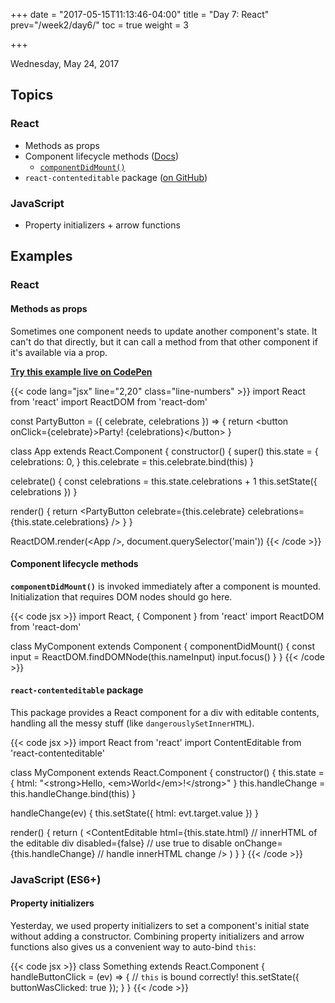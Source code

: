 +++
date = "2017-05-15T11:13:46-04:00"
title = "Day 7: React"
prev="/week2/day6/"
toc = true
weight = 3

+++


<date>Wednesday, May 24, 2017</date>

## Topics

### React

* Methods as props
* Component lifecycle methods ([Docs](https://facebook.github.io/react/docs/react-component.html))
  * [`componentDidMount()`](https://facebook.github.io/react/docs/react-component.html#componentdidmount)
* `react-contenteditable` package ([on GitHub](https://github.com/lovasoa/react-contenteditable))

### JavaScript
* Property initializers + arrow functions

## Examples

### React

#### Methods as props

Sometimes one component needs to update another component's state. It can't do that directly, but it can call a method from that other component if it's available via a prop.

[**Try this example live on CodePen**](https://codepen.io/dstrus/pen/bWzWew?editors=1010)

{{< code lang="jsx" line="2,20" class="line-numbers" >}}
import React from 'react'
import ReactDOM from 'react-dom'

const PartyButton = ({ celebrate, celebrations }) =&gt; {
  return &lt;button onClick={celebrate}&gt;Party! {celebrations}&lt;/button&gt;
}

class App extends React.Component {
  constructor() {
    super()
    this.state = {
      celebrations: 0,
    }
    this.celebrate = this.celebrate.bind(this)
  }

  celebrate() {
    const celebrations = this.state.celebrations + 1
    this.setState({ celebrations })
  }

  render() {
    return &lt;PartyButton celebrate={this.celebrate} celebrations={this.state.celebrations} /&gt;
  }
}

ReactDOM.render(&lt;App /&gt;, document.querySelector('main'))
{{< /code >}}

#### Component lifecycle methods

**`componentDidMount()`** is invoked immediately after a component is mounted. Initialization that requires DOM nodes should go here.

{{< code jsx >}}
import React, { Component } from 'react'
import ReactDOM from 'react-dom'

class MyComponent extends Component {
  componentDidMount() {
    const input = ReactDOM.findDOMNode(this.nameInput)
    input.focus()
  }
}
{{< /code >}}

#### `react-contenteditable` package

This package provides a React component for a div with editable contents, handling all the messy stuff (like `dangerouslySetInnerHTML`).

{{< code jsx >}}
import React from 'react'
import ContentEditable from 'react-contenteditable'

class MyComponent extends React.Component {
  constructor() {
    this.state = {
      html: &quot;&lt;strong&gt;Hello, &lt;em&gt;World&lt;/em&gt;!&lt;/strong&gt;&quot;
    }
    this.handleChange = this.handleChange.bind(this)
  }

  handleChange(ev) {
    this.setState({ html: evt.target.value })
  }

  render() {
    return (
      &lt;ContentEditable
        html={this.state.html}       // innerHTML of the editable div
        disabled={false}             // use true to disable
        onChange={this.handleChange} // handle innerHTML change
      /&gt;
    )
  }
}
{{< /code >}}

### JavaScript (ES6+)

#### Property initializers

Yesterday, we used property initializers to set a component's initial state without adding a constructor. Combining property initializers and arrow functions also gives us a convenient way to auto-bind `this`:

{{< code jsx >}}
class Something extends React.Component {
  handleButtonClick = (ev) => {
    // `this` is bound correctly!
    this.setState({ buttonWasClicked: true });
  }
}
{{< /code >}}